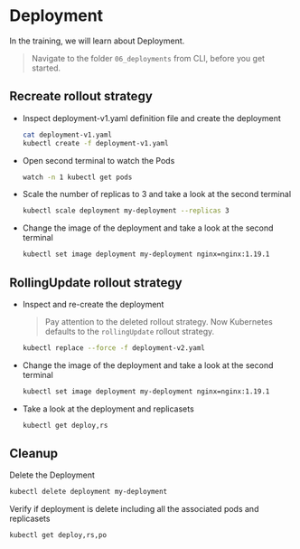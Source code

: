 # Deployment

In the training, we will learn about Deployment.

> Navigate to the folder `06_deployments` from CLI, before you get started.

## Recreate rollout strategy

- Inspect deployment-v1.yaml definition file and create the deployment

  ```bash
  cat deployment-v1.yaml
  kubectl create -f deployment-v1.yaml
  ```

- Open second terminal to watch the Pods

  ```bash
  watch -n 1 kubectl get pods
  ```

- Scale the number of replicas to 3 and take a look at the second terminal

  ```bash
  kubectl scale deployment my-deployment --replicas 3
  ```

- Change the image of the deployment and take a look at the second terminal

  ```bash
  kubectl set image deployment my-deployment nginx=nginx:1.19.1
  ```

## RollingUpdate rollout strategy

- Inspect and re-create the deployment

  > Pay attention to the deleted rollout strategy. Now Kubernetes defaults to the `rollingUpdate` rollout strategy.

  ```bash
  kubectl replace --force -f deployment-v2.yaml
  ```

- Change the image of the deployment and take a look at the second terminal

  ```bash
  kubectl set image deployment my-deployment nginx=nginx:1.19.1
  ```

- Take a look at the deployment and replicasets

  ```bash
  kubectl get deploy,rs
  ```

## Cleanup

Delete the Deployment

```bash
kubectl delete deployment my-deployment
```

Verify if deployment is delete including all the associated pods and replicasets

```bash
kubectl get deploy,rs,po
```
